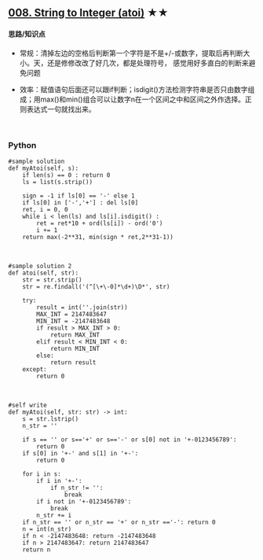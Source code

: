 ## [008. String to Integer (atoi)][1] ★★
[1]: https://leetcode.com/problems/string-to-integer-atoi/

    
#### 思路/知识点
- 常规：清掉左边的空格后判断第一个字符是不是+/-或数字，提取后再判断大小。天，还是修修改改了好几次，都是处理符号， 感觉用好多直白的判断来避免问题
- 效率：赋值语句后面还可以跟if判断；isdigit()方法检测字符串是否只由数字组成；用max()和min()组合可以让数字n在一个区间之中和区间之外作选择。正则表达式一句就找出来。

  <br />  
### Python
    #sample solution
    def myAtoi(self, s):        
        if len(s) == 0 : return 0
        ls = list(s.strip())
        
        sign = -1 if ls[0] == '-' else 1
        if ls[0] in ['-','+'] : del ls[0]
        ret, i = 0, 0
        while i < len(ls) and ls[i].isdigit() :
            ret = ret*10 + ord(ls[i]) - ord('0')
            i += 1
        return max(-2**31, min(sign * ret,2**31-1))

  <br /> 

    #sample solution 2
    def atoi(self, str):
        str = str.strip()
        str = re.findall('(^[\+\-0]*\d+)\D*', str)

        try:
            result = int(''.join(str))
            MAX_INT = 2147483647
            MIN_INT = -2147483648
            if result > MAX_INT > 0:
                return MAX_INT
            elif result < MIN_INT < 0:
                return MIN_INT
            else:
                return result
        except:
            return 0

  <br /> 

    #self write
    def myAtoi(self, str: str) -> int:
        s = str.lstrip()
        n_str = ''

        if s == '' or s=='+' or s=='-' or s[0] not in '+-0123456789':
            return 0
        if s[0] in '+-' and s[1] in '+-':
            return 0
        
        for i in s:
            if i in '+-':
                if n_str != '':
                    break
            if i not in '+-0123456789':
                break
            n_str += i
        if n_str == '' or n_str == '+' or n_str =='-': return 0        
        n = int(n_str)
        if n < -2147483648: return -2147483648
        if n > 2147483647: return 2147483647
        return n
